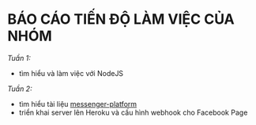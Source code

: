 # BÁO CÁO TIẾN ĐỘ LÀM VIỆC CỦA NHÓM

_Tuần 1:_

-   tìm hiểu và làm việc với NodeJS

_Tuần 2:_

-   tìm hiểu tài liệu [messenger-platform](https://developers.facebook.com/docs/messenger-platform/)
-   triển khai server lên Heroku và cấu hình webhook cho Facebook Page
